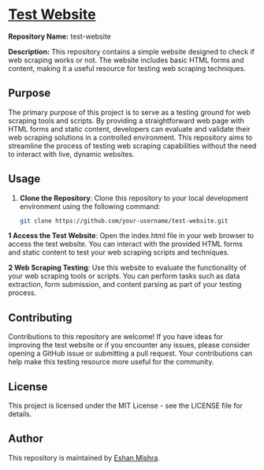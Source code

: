 # [Test Website](https://eshan-mishra.github.io/testwebsite/)

**Repository Name:** test-website

**Description:** This repository contains a simple website designed to check if web scraping works or not. The website includes basic HTML forms and content, making it a useful resource for testing web scraping techniques.

## Purpose

The primary purpose of this project is to serve as a testing ground for web scraping tools and scripts. By providing a straightforward web page with HTML forms and static content, developers can evaluate and validate their web scraping solutions in a controlled environment. This repository aims to streamline the process of testing web scraping capabilities without the need to interact with live, dynamic websites.

## Usage

1. **Clone the Repository**:
   Clone this repository to your local development environment using the following command:

   ```bash
   git clone https://github.com/your-username/test-website.git

**1 Access the Test Website**:
Open the index.html file in your web browser to access the test website. You can interact with the provided HTML forms and static content to test your web scraping scripts and techniques.

**2 Web Scraping Testing**:
Use this website to evaluate the functionality of your web scraping tools or scripts. You can perform tasks such as data extraction, form submission, and content parsing as part of your testing process.

## Contributing
Contributions to this repository are welcome! If you have ideas for improving the test website or if you encounter any issues, please consider opening a GitHub issue or submitting a pull request. Your contributions can help make this testing resource more useful for the community.

## License
This project is licensed under the MIT License - see the LICENSE file for details.

## Author
This repository is maintained by [Eshan Mishra](https://github.com/Eshan-Mishra).
